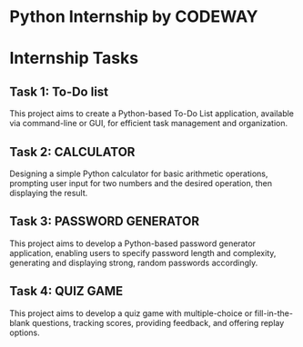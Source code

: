# Python Internship by CODEWAY

# Internship Tasks

## Task 1: To-Do list
This project aims to create a Python-based To-Do List application, available via command-line or GUI, for efficient task management and organization.

## Task 2: CALCULATOR
Designing a simple Python calculator for basic arithmetic operations, prompting user input for two numbers and the desired operation, then displaying the result.

## Task 3: PASSWORD GENERATOR
This project aims to develop a Python-based password generator application, enabling users to specify password length and complexity, generating and displaying strong, random passwords accordingly.

## Task 4: QUIZ GAME
This project aims to develop a quiz game with multiple-choice or fill-in-the-blank questions, tracking scores, providing feedback, and offering replay options.
